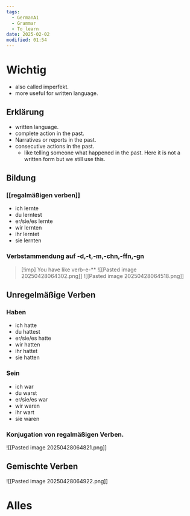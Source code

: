 ```yaml
---
tags:
  - GermanA1
  - Grammar
  - To_learn
date: 2025-02-02
modified: 01:54
---
```

# Wichtig
- also called imperfekt.
- more useful for written language.
## Erklärung
- written language.
- complete action in the past.
- Narratives or reports in the past.
- consecutive actions in the past.
	- like telling someone what happened in the past. Here it is not a written form but we still use this.
## Bildung
### [[regalmäßigen verben]]
- ich lernte
- du lerntest
- er/sie/es lernte
- wir lernten
- ihr lerntet
- sie lernten
### Verbstammendung auf -d,-t,-m,-chn,-ffn,-gn
>[!imp] You have like verb-e-**
![[Pasted image 20250428064302.png]]
![[Pasted image 20250428064518.png]]

## Unregelmäßige Verben
### Haben
- ich hatte
- du hattest
- er/sie/es hatte
- wir hatten
- ihr hattet
- sie hatten
### Sein
- ich war
- du warst
- er/sie/es war
- wir waren
- ihr wart
- sie waren

### Konjugation von regalmäßigen Verben.
![[Pasted image 20250428064821.png]]
## Gemischte Verben
![[Pasted image 20250428064922.png]]

# Alles

